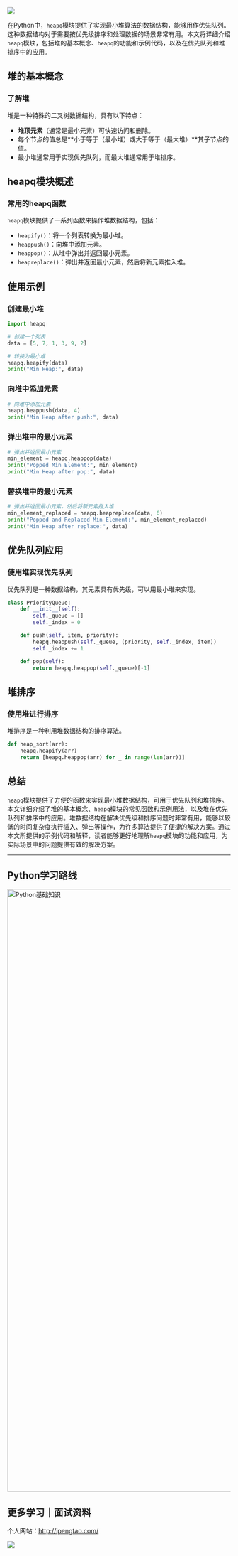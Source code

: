 ![](https://p.ipic.vip/cfnkto.png)

在Python中，`heapq`模块提供了实现最小堆算法的数据结构，能够用作优先队列。这种数据结构对于需要按优先级排序和处理数据的场景非常有用。本文将详细介绍`heapq`模块，包括堆的基本概念、`heapq`的功能和示例代码，以及在优先队列和堆排序中的应用。

## 堆的基本概念

### 了解堆

堆是一种特殊的二叉树数据结构，具有以下特点：

- **堆顶元素**（通常是最小元素）可快速访问和删除。
- 每个节点的值总是**小于等于（最小堆）或大于等于（最大堆）**其子节点的值。
- 最小堆通常用于实现优先队列，而最大堆通常用于堆排序。

## heapq模块概述

### 常用的heapq函数

`heapq`模块提供了一系列函数来操作堆数据结构，包括：

- `heapify()`：将一个列表转换为最小堆。
- `heappush()`：向堆中添加元素。
- `heappop()`：从堆中弹出并返回最小元素。
- `heapreplace()`：弹出并返回最小元素，然后将新元素推入堆。

## 使用示例

### 创建最小堆

```python
import heapq

# 创建一个列表
data = [5, 7, 1, 3, 9, 2]

# 转换为最小堆
heapq.heapify(data)
print("Min Heap:", data)
```

### 向堆中添加元素

```python
# 向堆中添加元素
heapq.heappush(data, 4)
print("Min Heap after push:", data)
```

### 弹出堆中的最小元素

```python
# 弹出并返回最小元素
min_element = heapq.heappop(data)
print("Popped Min Element:", min_element)
print("Min Heap after pop:", data)
```

### 替换堆中的最小元素

```python
# 弹出并返回最小元素，然后将新元素推入堆
min_element_replaced = heapq.heapreplace(data, 6)
print("Popped and Replaced Min Element:", min_element_replaced)
print("Min Heap after replace:", data)
```

## 优先队列应用

### 使用堆实现优先队列

优先队列是一种数据结构，其元素具有优先级，可以用最小堆来实现。

```python
class PriorityQueue:
    def __init__(self):
        self._queue = []
        self._index = 0

    def push(self, item, priority):
        heapq.heappush(self._queue, (priority, self._index, item))
        self._index += 1

    def pop(self):
        return heapq.heappop(self._queue)[-1]
```

## 堆排序

### 使用堆进行排序

堆排序是一种利用堆数据结构的排序算法。

```python
def heap_sort(arr):
    heapq.heapify(arr)
    return [heapq.heappop(arr) for _ in range(len(arr))]
```

## 总结

`heapq`模块提供了方便的函数来实现最小堆数据结构，可用于优先队列和堆排序。本文详细介绍了堆的基本概念、`heapq`模块的常见函数和示例用法，以及堆在优先队列和排序中的应用。堆数据结构在解决优先级和排序问题时非常有用，能够以较低的时间复杂度执行插入、弹出等操作，为许多算法提供了便捷的解决方案。通过本文所提供的示例代码和解释，读者能够更好地理解`heapq`模块的功能和应用，为实际场景中的问题提供有效的解决方案。

--- 

## Python学习路线

<img width="1357" alt="Python基础知识" src="https://github.com/sitinme/Python_study/assets/5089397/5df21811-fd10-43c1-9066-1b192262b268">

## 更多学习｜面试资料

个人网站：http://ipengtao.com/

![](https://p.ipic.vip/knbt3a.png)
